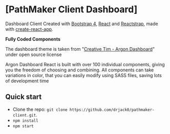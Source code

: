 # [PathMaker Client Dashboard]

Dashboard Client Created with [Bootstrap 4](https://getbootstrap.com/?ref=creativetim), [React](https://reactjs.org/?ref=creativetim) and [Reactstrap](https://reactstrap.github.io/?ref=creativetim), made with [create-react-app](https://facebook.github.io/create-react-app/?ref=creativetim).

**Fully Coded Components**

The dashboard theme is taken from "[Creative Tim - Argon Dashboard](https://www.creative-tim.com/product/argon-dashboard-react)" under open source license

Argon Dashboard React is built with over 100 individual components, giving you the freedom of choosing and combining. All components can take variations in color, that you can easily modify using SASS files, saving lots of development time


## Quick start

- Clone the repo: `git clone https://github.com/drjack0/pathmaker-client.git`.
- `npm install`
- `npm start`

